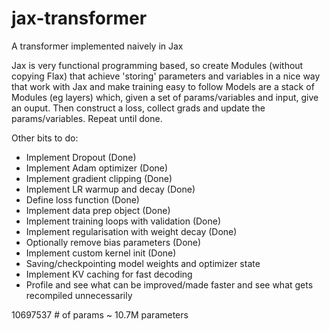 # jax-transformer
A transformer implemented naively in Jax

Jax is very functional programming based, so create Modules (without copying Flax)
that achieve 'storing' parameters and variables in a nice way that work with Jax
and make training easy to follow
Models are a stack of Modules (eg layers) which, 
given a set of params/variables and input, give an ouput. 
Then construct a loss, collect grads and update the params/variables. 
Repeat until done. 


Other bits to do:
- Implement Dropout (Done)
- Implement Adam optimizer (Done)
- Implement gradient clipping (Done)
- Implement LR warmup and decay (Done)
- Define loss function (Done)
- Implement data prep object (Done)
- Implement training loops with validation (Done)
- Implement regularisation with weight decay (Done)
- Optionally remove bias parameters (Done)
- Implement custom kernel init (Done)
- Saving/checkpointing model weights and optimizer state
- Implement KV caching for fast decoding
- Profile and see what can be improved/made faster and see what gets recompiled unnecessarily


10697537 # of params ~ 10.7M parameters

